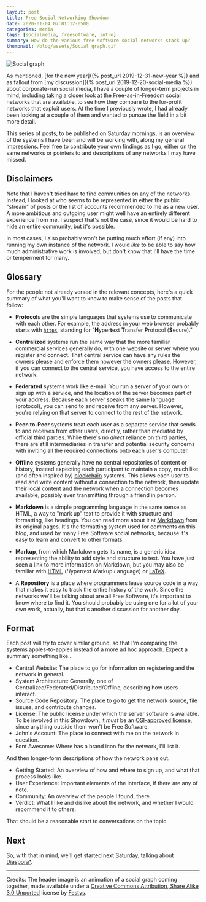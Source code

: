 ```yaml
---
layout: post
title: Free Social Networking Showdown
date: 2020-01-04 07:01:12-0500
categories: media
tags: [socialmedia, freesoftware, intro]
summary: How do the various free software social networks stack up?
thumbnail: /blog/assets/Social_graph.gif
---
```


![Social graph](/blog/assets/Social_graph.gif "Social graph")

As mentioned, [for the new year]({% post_url 2019-12-31-new-year %}) and as fallout from [my discussion]({% post_url 2019-12-20-social-media %}) about corporate-run social media, I have a couple of longer-term projects in mind, including taking a closer look at the Free-as-in-Freedom social networks that are available, to see how they compare to the for-profit networks that exploit users.  At the time I previously wrote, I had already been looking at a couple of them and wanted to pursue the field in a bit more detail.

This series of posts, to be published on Saturday mornings, is an overview of the systems I have been and will be working with, along my general impressions.  Feel free to contribute your own findings as I go, either on the same networks or pointers to and descriptions of any networks I may have missed.

## Disclaimers

Note that I haven't tried hard to find communities on any of the networks.  Instead, I looked at who seems to be represented in either the public "stream" of posts or the list of accounts recommended to me as a new user.  A more ambitious and outgoing user might well have an entirely different experience from me.  I suspect that's not the case, since it would be hard to hide an entire community, but it's possible.

In most cases, I also probably won't be putting much effort (if any) into running my own instance of the network.  I would *like* to be able to say how much administrative work is involved, but don't know that I'll have the time or temperment for many.

## Glossary

For the people not already versed in the relevant concepts, here's a quick summary of what you'll want to know to make sense of the posts that follow:

 * **Protocol**s are the simple languages that systems use to communicate with each other.  For example, the address in your web browser probably starts with [`https`](https://en.wikipedia.org/wiki/HTTPS), standing for "**H**yper**t**ext **T**ransfer **P**rotocol (**S**ecure)."

 * **Centralized** systems run the same way that the more familiar commercial services generally do, with one website or server where you register and connect.  That central service can have any rules the owners please and enforce them however the owners please.  However, if you can connect to the central service, you have access to the entire network.

 * **Federated** systems work like e-mail.  You run a server of your own or sign up with a service, and the location of the server becomes part of your address.  Because each server speaks the same language (protocol), you can send to and receive from any server.  However, you're relying on that server to connect to the rest of the network.

 * **Peer-to-Peer** systems treat each user as a separate service that sends to and receives from other users, directly, rather than mediated by official third parties.  While there's no *direct* reliance on third parties, there are still intermediaries in transfer and potential security concerns with inviting all the required connections onto each user's computer.

 * **Offline** systems generally have no central repositories of content or history, instead expecting each participant to maintain a copy, much like (and often inspired by) [blockchain](https://en.wikipedia.org/wiki/Blockchain) systems.  This allows each user to read and write content without a connection to the network, then update their local content and the network when a connection becomes available, possibly even transmitting through a friend in person.

 * **Markdown** is a simple programming language in the same sense as HTML, a way to "mark up" text to provide it with structure and formatting, like headings.  You can read more about it at [Markdown](https://daringfireball.net/projects/markdown/) from its original pages.  It's the formatting system used for comments on this blog, and used by many Free Software social networks, because it's easy to learn and convert to other formats.

 * **Markup**, from which Markdown gets its name, is a generic idea representing the ability to add style and structure to text.  You have just seen a link to more information on Markdown, but you may also be familiar with [HTML](https://en.wikipedia.org/wiki/HTML) (*H*yper*t*ext *M*arkup *L*anguage) or [LaTeX](https://en.wikipedia.org/wiki/LaTeX).

 * A **Repository** is a place where programmers leave source code in a way that makes it easy to track the entire history of the work.  Since the networks we'll be talking about are all Free Software, it's important to know where to find it.  You should probably be using one for a lot of your own work, actually, but that's another discussion for another day.

## Format

Each post will try to cover similar ground, so that I'm comparing the systems apples-to-apples instead of a more ad hoc approach.  Expect a summary something like...

 * Central Website:  The place to go for information on registering and the network in general.
 * System Architecture:  Generally, one of Centralized/Federated/Distributed/Offline, describing how users interact.
 * Source Code Repository:  The place to go to get the network source, file issues, and contribute changes.
 * License:  The public license under which the server software is available.  To be involved in this Showdown, it *must* be an [OSI-approved license](https://opensource.org/licenses/category), since anything outside them won't be Free Software.
 * John's Account:  The place to connect with me on the network in question.
 * Font Awesome:  Where [<i class="fab fa-font-awesome"></i>](https://fontawesome.com/icons?d=gallery&s=brands&m=free) has a brand icon for the network, I'll list it.

And then longer-form descriptions of how the network pans out.

 * Getting Started:  An overview of how and where to sign up, and what that process looks like.
 * User Experience:  Important elements of the interface, if there are any of note.
 * Community:  An overview of the people I found, there.
 * Verdict:  What I like and dislike about the network, and whether I would recommend it to others.

That should be a reasonable start to conversations on the topic.

## Next

So, with that in mind, we'll get started next Saturday, talking about [Diaspora*](https://diasporafoundation.org/).

* * *

Credits: The header image is an animation of a social graph coming together, made available under a [Creative Commons Attribution, Share Alike 3.0 Unported](https://creativecommons.org/licenses/by-sa/3.0/) license by [Festys](https://ru.wikipedia.org/wiki/%D0%A3%D1%87%D0%B0%D1%81%D1%82%D0%BD%D0%B8%D0%BA:Festys).
